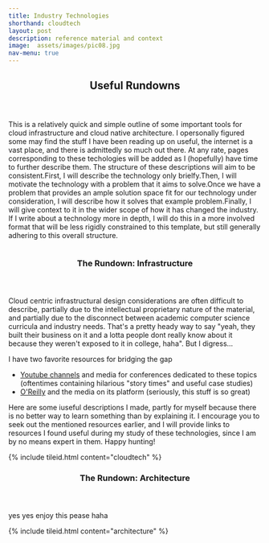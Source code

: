 ```yaml
---
title: Industry Technologies
shorthand: cloudtech
layout: post
description: reference material and context
image:  assets/images/pic08.jpg 
nav-menu: true
---
```







<!-- Main -->
<div id="main">



<!-- One -->
<section id="one">
	<div class="inner">
		<header class="major">
			<h2>Useful Rundowns</h2>
		</header>
		<p>This is a relatively quick and simple outline of some important tools for cloud infrastructure and cloud native architecture. I opersonally figured some may find the stuff I have been reading up on useful, the internet is a vast place, and there is admittedly so much out there. At any rate, pages corresponding to these techologies will be added as I (hopefully) have time to further describe them.  The structure of these descriptions will aim to be consistent.First, I will describe the technology only brielfy.Then, I will motivate the technology with a problem that it aims to solve.Once we have a problem that provides an ample solution space fit for our technology under consideration, I will describe how it solves that example problem.Finally, I will give context to it in the wider scope of how it has changed the industry. If I write about a technology more in depth, I will do this in a more involved format that will be less rigidly constrained to this template, but still generally adhering to this overall structure.</p>
	</div>
</section>
<!-- Two -->
	<section>
		<a href="generic.html" class="image">
			<img src="{{site.baseurl}}{% link assets/images/world-interconnected-network.png %}" alt="" data-position="center center" />
		</a>
		<div class="content">
			<div class="inner">
				<header class="major">
					<h3>The Rundown: Infrastructure</h3>
				</header>
				<p>Cloud centric infrastructural design considerations are often difficult to describe, partially due to the intellectual proprietary nature of the material, and partially due to the disconnect between academic computer science curricula and industry needs.  That's a pretty heady way to say "yeah, they built their business on it and a lotta people dont really know about it because they weren't exposed to it in college, haha". But I digress... </p>
				<p> I have two favorite resources for bridging the gap</p>
				<ul>
					<li><a href="youtube-resources.html"> Youtube channels</a> and media for conferences dedicated to these topics (oftentimes containing hilarious "story times" and useful case studies)</li>
					<li><a href="https://learning.oreilly.com">O'Reilly</a> and the media on its platform (seriously, this stuff is so great)</li>
				</ul>
				<p>Here are some iuseful descriptions I made, partly for myself because there is no better way to learn something than by explaining it. I encourage you to seek out the mentioned resources earlier, and I will provide links to resources I found useful during my study of these technologies, since I am by no means expert in them. Happy hunting!</p>
			</div>
		</div>
{% include tileid.html content="cloudtech" %}
	</section>
<section>	
		<img src="{{site.baseurl}}{% link assets/images/world-interconnected-network.png %}" alt="" data-position="center center" />
		<div class="content">
			<div class="inner">
				<header class="major">
					<h3>The Rundown: Architecture</h3>
				</header>
				<p> yes yes enjoy this pease haha</p>
			</div>
		</div>
		{% include tileid.html content="architecture" %}
	</section>
</div>


